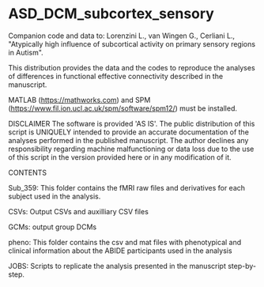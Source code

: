 # ASD_DCM_subcortex_sensory

Companion code and data to: Lorenzini L., van Wingen G., Cerliani L., "Atypically high influence of subcortical activity on primary sensory regions in Autism".

This distribution provides the data and the codes to reproduce the analyses of differences in functional effective connectivity described in the manuscript. 

MATLAB (https://mathworks.com) and SPM (https://www.fil.ion.ucl.ac.uk/spm/software/spm12/) must be installed. 


DISCLAIMER The software is provided 'AS IS'. The public distribution of this script is UNIQUELY intended to provide an accurate documentation of the analyses performed in the published manuscript. The author declines any responsibility regarding machine malfunctioning or data loss due to the use of this script in the version provided here or in any modification of it.

CONTENTS

Sub_359: This folder contains the fMRI raw files and derivatives for each subject used in the analysis. 

CSVs: Output CSVs and auxilliary CSV files

GCMs: output group DCMs 

pheno: This folder contains the csv and mat files with phenotypical and clinical information about the ABIDE participants used in the analysis 

JOBS: Scripts to replicate the analysis presented in the manuscript step-by-step. 

